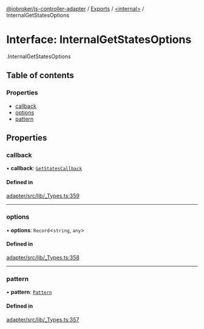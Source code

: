 [@iobroker/js-controller-adapter](../README.md) / [Exports](../modules.md) / [<internal\>](../modules/internal_.md) / InternalGetStatesOptions

# Interface: InternalGetStatesOptions

[<internal>](../modules/internal_.md).InternalGetStatesOptions

## Table of contents

### Properties

- [callback](internal_.InternalGetStatesOptions.md#callback)
- [options](internal_.InternalGetStatesOptions.md#options)
- [pattern](internal_.InternalGetStatesOptions.md#pattern)

## Properties

### callback

• **callback**: [`GetStatesCallback`](../modules/internal_.md#getstatescallback)

#### Defined in

[adapter/src/lib/_Types.ts:359](https://github.com/ioBroker/ioBroker.js-controller/blob/464b0fd6/packages/adapter/src/lib/_Types.ts#L359)

___

### options

• **options**: `Record`<`string`, `any`\>

#### Defined in

[adapter/src/lib/_Types.ts:358](https://github.com/ioBroker/ioBroker.js-controller/blob/464b0fd6/packages/adapter/src/lib/_Types.ts#L358)

___

### pattern

• **pattern**: [`Pattern`](../modules/internal_.md#pattern)

#### Defined in

[adapter/src/lib/_Types.ts:357](https://github.com/ioBroker/ioBroker.js-controller/blob/464b0fd6/packages/adapter/src/lib/_Types.ts#L357)
